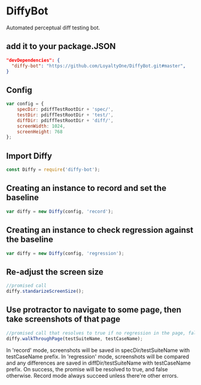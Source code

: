 # DiffyBot
Automated perceptual diff testing bot.

## add it to your package.JSON
```json
"devDependencies": {
  "diffy-bot": "https://github.com/LoyaltyOne/DiffyBot.git#master",
}
```

## Config
```javascript
var config = {
    specDir: pdiffTestRootDir + 'spec/',
    testDir: pdiffTestRootDir + 'test/',
    diffDir: pdiffTestRootDir + 'diff/',
    screenWidth: 1024,
    screenHeight: 768
};
```

## Import Diffy
```javascript
const Diffy = require('diffy-bot');
```

## Creating an instance to record and set the baseline
```javascript
var diffy = new Diffy(config, 'record');
```

## Creating an instance to check regression against the baseline
```javascript
var diffy = new Diffy(config, 'regression');
```

## Re-adjust the screen size
```javascript
//promised call
diffy.standarizeScreenSize();
```

## Use protractor to navigate to some page, then take screenshots of that page
```javascript
//promised call that resolves to true if no regression in the page, false otherwise
diffy.walkThroughPage(testSuiteName, testCaseName);
```
In 'record' mode, screenshots will be saved in specDir/testSuiteName with testCaseName prefix.
In 'regression' mode, screenshots will be compared and any differences are saved in diffDir/testSuiteName with testCaseName prefix.
On success, the promise will be resolved to true, and false otherwise.
Record mode always succeed unless there're other errors.
